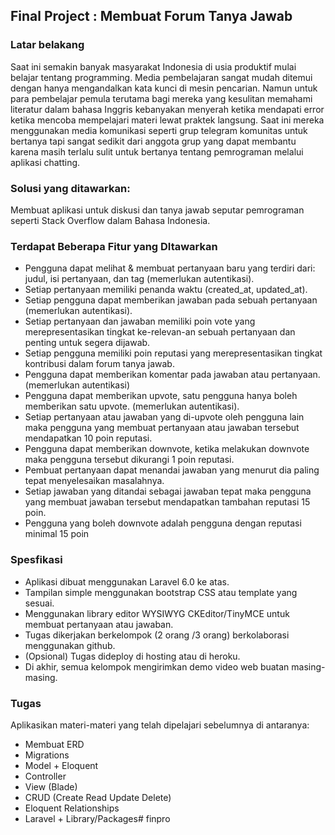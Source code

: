 ## Final Project : Membuat Forum Tanya Jawab

### Latar belakang 

Saat ini semakin banyak masyarakat Indonesia di usia produktif mulai belajar tentang programming. Media pembelajaran sangat mudah ditemui dengan hanya mengandalkan kata kunci di mesin pencarian. Namun untuk para pembelajar pemula terutama bagi mereka yang kesulitan memahami literatur dalam bahasa Inggris kebanyakan menyerah ketika mendapati error ketika mencoba mempelajari materi lewat praktek langsung. Saat ini mereka menggunakan media komunikasi seperti grup telegram komunitas untuk bertanya tapi sangat sedikit dari anggota grup yang dapat membantu karena masih terlalu sulit untuk bertanya tentang pemrograman melalui aplikasi chatting. 

### Solusi yang ditawarkan: 

Membuat aplikasi untuk diskusi dan tanya jawab seputar pemrograman seperti Stack Overflow dalam Bahasa Indonesia.

### Terdapat Beberapa Fitur yang DItawarkan

- Pengguna dapat melihat & membuat pertanyaan baru yang terdiri dari: judul, isi pertanyaan, dan tag (memerlukan autentikasi).
- Setiap pertanyaan memiliki penanda waktu (created_at, updated_at).
- Setiap pengguna dapat memberikan jawaban pada sebuah pertanyaan (memerlukan autentikasi).
- Setiap pertanyaan dan jawaban memiliki poin vote yang merepresentasikan tingkat ke-relevan-an sebuah pertanyaan dan penting untuk segera dijawab. 
- Setiap pengguna memiliki poin reputasi yang merepresentasikan tingkat kontribusi dalam forum tanya jawab. 
- Pengguna dapat memberikan komentar pada jawaban atau pertanyaan. (memerlukan autentikasi)
- Pengguna dapat memberikan upvote, satu pengguna hanya boleh memberikan satu upvote. (memerlukan autentikasi).
- Setiap pertanyaan atau jawaban yang di-upvote oleh pengguna lain maka pengguna yang membuat pertanyaan atau jawaban tersebut mendapatkan 10 poin reputasi. 
- Pengguna dapat memberikan downvote, ketika melakukan downvote maka pengguna tersebut dikurangi 1 poin reputasi. 
- Pembuat pertanyaan dapat menandai jawaban yang menurut dia paling tepat menyelesaikan masalahnya. 
- Setiap jawaban yang ditandai sebagai jawaban tepat maka pengguna yang membuat jawaban tersebut mendapatkan tambahan reputasi 15 poin.
- Pengguna yang boleh downvote adalah pengguna dengan reputasi minimal 15 poin

### Spesfikasi

- Aplikasi dibuat menggunakan Laravel 6.0 ke atas.
- Tampilan simple menggunakan bootstrap CSS atau template yang sesuai.
- Menggunakan library editor WYSIWYG CKEditor/TinyMCE untuk membuat pertanyaan atau jawaban.
- Tugas dikerjakan berkelompok (2 orang /3 orang) berkolaborasi menggunakan github.
- (Opsional) Tugas dideploy di hosting atau di heroku.
- Di akhir, semua kelompok mengirimkan demo video web buatan masing-masing.

### Tugas

Aplikasikan materi-materi yang telah dipelajari sebelumnya di antaranya: 
- Membuat ERD
- Migrations
- Model + Eloquent
- Controller
- View (Blade)
- CRUD (Create Read Update Delete)
- Eloquent Relationships
- Laravel + Library/Packages# finpro
